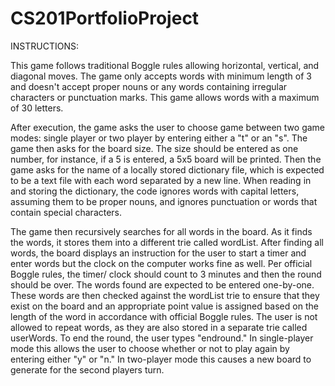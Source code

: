 # CS201PortfolioProject

INSTRUCTIONS:

This game follows traditional Boggle rules allowing horizontal, vertical, and diagonal 
moves. The game only accepts words with  minimum length of 3 and doesn't accept proper nouns or any 
words containing irregular characters or punctuation marks. This game allows words with a maximum
of 30 letters. 

After execution, the game asks the user to choose game between two game modes: single 
player or two player by entering either a "t" or an "s". The game then asks for the board size. 
The size should be entered as one number, for instance, if a 5 is entered, a 5x5 board will be 
printed. Then the game asks for the name of a locally stored dictionary file, which is expected 
to be a text file with each word separated by a new line. When reading in and storing the
dictionary, the code ignores words with capital letters, assuming them to be proper nouns, and 
ignores punctuation or words that contain special characters. 

The game then recursively searches for all words in the board. As it finds the words,
it stores them into a different trie called wordList. After finding all words, the board 
displays an instruction for the user to start a timer and enter words but the clock on the computer
works fine as well. Per official Boggle rules, the timer/ clock should count to 3 minutes and then
the round should be over. The words found are expected to be entered one-by-one. These words are
then checked against the wordList trie to ensure that they exist on the board and an appropriate 
point value is assigned based on the length of the word in accordance with official Boggle rules.
The user is not allowed to repeat words, as they are also stored in a separate trie called 
userWords. To end the round, the user types "endround." In single-player mode this allows the 
user to choose whether or not to play again by entering either "y" or "n." In two-player mode 
this causes a new board to generate for the second players turn. 

